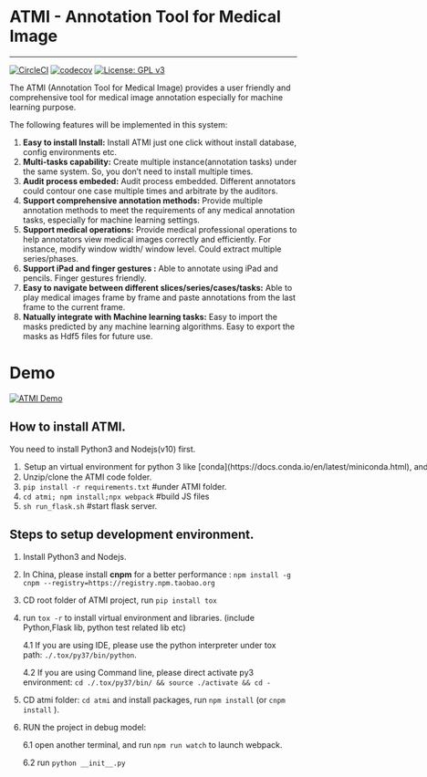 # ATMI - Annotation Tool for Medical Image 
--------------------------------------

[![CircleCI](https://circleci.com/gh/tommy-qichang/ATMI/tree/master.svg?style=shield)](https://circleci.com/gh/tommy-qichang/ATMI/tree/master)
[![codecov](https://codecov.io/gh/tommy-qichang/ATMI/branch/master/graph/badge.svg)](https://codecov.io/gh/tommy-qichang/ATMI)
[![License: GPL v3](https://img.shields.io/badge/License-GPLv3-blue.svg)](https://www.gnu.org/licenses/gpl-3.0)

The ATMI (Annotation Tool for Medical Image) provides a user friendly and comprehensive tool for medical image annotation especially for machine learning purpose. 

The following features will be implemented in this system:

1.	**Easy to install Install:** Install ATMI just one click without install database, config environments etc. 
2.	**Multi-tasks capability:** Create multiple instance(annotation tasks) under the same system. So, you don’t need to install multiple times.
3.	**Audit process embeded<under construction>:** Audit process embedded. Different annotators could contour one case multiple times and arbitrate by the auditors.
4.	**Support comprehensive annotation methods:** Provide multiple annotation methods to meet the requirements of any medical annotation tasks, especially for machine learning settings. 
5.	**Support medical operations:** Provide medical professional operations to help annotators view medical images correctly and efficiently. For instance, modify window width/ window level. Could extract multiple series/phases.
6.	**Support iPad and finger gestures :** Able to annotate using iPad and pencils. Finger gestures friendly.
7.	**Easy to navigate between different slices/series/cases/tasks:** Able to play medical images frame by frame and paste annotations from the last frame to the current frame.
8.  **Natually integrate with Machine learning tasks:** Easy to import the masks predicted by any machine learning algorithms. Easy to export the masks as Hdf5 files for future use.

# Demo

[![ATMI Demo](http://img.youtube.com/vi/e57JhhMpdKg/0.jpg)](http://www.youtube.com/watch?v=e57JhhMpdKg "ATMI demo")
    
    
    
## How to install ATMI.
You need to install Python3 and Nodejs(v10) first.
1. <option> Setup an virtual environment for python 3 like [conda](https://docs.conda.io/en/latest/miniconda.html), and activate. 
2. Unzip/clone the ATMI code folder.   
3. `pip install -r requirements.txt` #under ATMI folder.
4. `cd atmi; npm install;npx webpack`  #build JS files
5. `sh run_flask.sh` #start flask server.


## Steps to setup development environment.

1. Install Python3 and Nodejs.
2. In China, please install **cnpm** for a better performance : `npm install -g cnpm --registry=https://registry.npm.taobao.org`
3. CD root folder of ATMI project, run `pip install tox`
4. run `tox -r` to install virtual environment and libraries. (include Python,Flask lib, python test related lib etc)

    4.1 If you are using IDE, please use the python interpreter under tox path: `./.tox/py37/bin/python`.
    
    4.2 If you are using Command line, please direct activate py3 environment: `cd ./.tox/py37/bin/ && source ./activate && cd -`
    
    
5. CD atmi folder: `cd atmi` and install packages, run `npm install` (or `cnpm install` ).
6. RUN the project in debug model:

    6.1 open another terminal, and run `npm run watch` to launch webpack. 
    
    6.2 run `python __init__.py`


    
